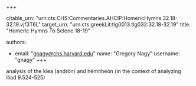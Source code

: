 +++


citable_urn: "urn:cts:CHS:Commentaries.AHCIP:HomericHymns.32.18-32.19.vjf3T6L"
target_urn: "urn:cts:greekLit:tlg0013.tlg032:32.18-32.19"
title: "Homeric Hymns To Selene 18-19"

authors:
- email: "gnagy@chs.harvard.edu"
  name: "Gregory Nagy"
  username: "gnagy"
+++

<p>analysis of the klea (andrōn) and hēmitheōn (in the context of analyzing Iliad 9.524-525)</p>